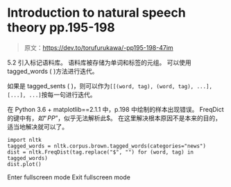 # Introduction to natural speech theory pp.195-198

> 原文：<https://dev.to/torufurukawa/-pp195-198-47im>

5.2 引入标记语料库。 语料库被存储为单词和标签的元组。 可以使用 tagged_words ( )方法进行迭代。

如果是 tagged_sents ( )，则可以作为`[[(word, tag), (word, tag), ...], [...], ...]`按每一句进行迭代。

在 Python 3.6 + matplotlib==2.1.1 中，p.198 中绘制的样本出现错误。 FreqDict 的键中有$，如“PP$”，似乎无法解析此$。 在这里解决根本原因不是本来的目的，适当地解决就可以了。

```
import nltk
tagged_words = nltk.corpus.brown.tagged_words(categories="news")
dist = nltk.FreqDist(tag.replace("$", "") for (word, tag) in tagged_words)
dist.plot() 
```

Enter fullscreen mode Exit fullscreen mode